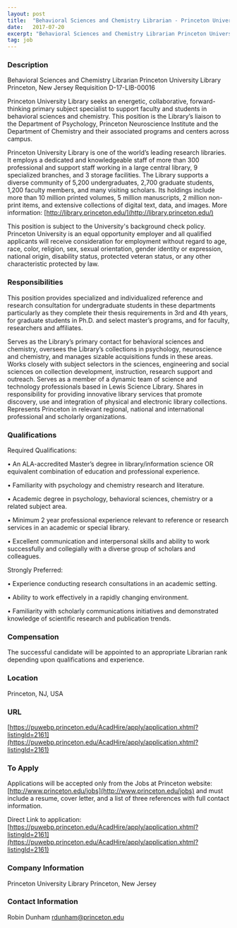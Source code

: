 ```yaml
---
layout: post
title:  "Behavioral Sciences and Chemistry Librarian - Princeton University Library"
date:   2017-07-20
excerpt: "Behavioral Sciences and Chemistry Librarian Princeton University Library Princeton, New Jersey Requisition D-17-LIB-00016 Princeton University Library seeks an energetic, collaborative, forward-thinking primary subject specialist to support faculty and students in behavioral sciences and chemistry. This position is the Library’s liaison to the Department of Psychology, Princeton Neuroscience Institute and the..."
tag: job
---
```


### Description   

Behavioral Sciences and Chemistry Librarian
Princeton University Library
Princeton, New Jersey
Requisition D-17-LIB-00016

Princeton University Library seeks an energetic, collaborative, forward-thinking primary subject specialist to support faculty and students in behavioral sciences and chemistry.  This position is the Library’s liaison to the Department of Psychology, Princeton Neuroscience Institute and the Department of Chemistry and their associated programs and centers across campus.  

Princeton University Library is one of the world’s leading research libraries. It employs a dedicated and knowledgeable staff of more than 300 professional and support staff working in a large central library, 9 specialized branches, and 3 storage facilities. The Library supports a diverse community of 5,200 undergraduates, 2,700 graduate students, 1,200 faculty members, and many visiting scholars. Its holdings include more than 10 million printed volumes, 5 million manuscripts, 2 million non-print items, and extensive collections of digital text, data, and images.  More information:  [http://library.princeton.edu/](http://library.princeton.edu/)


This position is subject to the University's background check policy. Princeton University is an equal opportunity employer and all qualified applicants will receive consideration for employment without regard to age, race, color, religion, sex, sexual orientation, gender identity or expression, national origin, disability status, protected veteran status, or any other characteristic protected by law.




### Responsibilities   

This position provides specialized and individualized reference and research consultation for undergraduate students in these departments particularly as they complete their thesis requirements in 3rd and 4th years, for graduate students in Ph.D. and select master’s programs, and for faculty, researchers and affiliates.

Serves as the Library’s primary contact for behavioral sciences and chemistry, oversees the Library’s collections in psychology, neuroscience and chemistry, and manages sizable acquisitions funds in these areas. Works closely with subject selectors in the sciences, engineering and social sciences on collection development, instruction, research support and outreach. Serves as a member of a dynamic team of science and technology professionals based in Lewis Science Library. Shares in responsibility for providing innovative library services that promote discovery, use and integration of physical and electronic library collections. Represents Princeton in relevant regional, national and international professional and scholarly organizations. 


### Qualifications   

Required Qualifications:

• 	An ALA-accredited Master’s degree in library/information science OR equivalent combination of education and professional experience.

• 	Familiarity with psychology and chemistry research and literature.

• 	Academic degree in psychology, behavioral sciences, chemistry or a related subject area.

• 	Minimum 2 year professional experience relevant to reference or research services in an academic or special library.

• 	Excellent communication and interpersonal skills and ability to work successfully and collegially with a diverse group of scholars and colleagues.

Strongly Preferred:

• 	Experience conducting research consultations in an academic setting.

• 	Ability to work effectively in a rapidly changing environment.

• 	Familiarity with scholarly communications initiatives and demonstrated knowledge of scientific research and publication trends.


### Compensation   

The successful candidate will be appointed to an appropriate Librarian rank depending upon qualifications and experience. 


### Location   

Princeton, NJ, USA


### URL   

[https://puwebp.princeton.edu/AcadHire/apply/application.xhtml?listingId=2161](https://puwebp.princeton.edu/AcadHire/apply/application.xhtml?listingId=2161)

### To Apply   

Applications will be accepted only from the Jobs at Princeton website:  [http://www.princeton.edu/jobs](http://www.princeton.edu/jobs) and must include a resume, cover letter, and a list of three references with full contact information. 

Direct Link to application: [https://puwebp.princeton.edu/AcadHire/apply/application.xhtml?listingId=2161](https://puwebp.princeton.edu/AcadHire/apply/application.xhtml?listingId=2161)



### Company Information   

Princeton University Library
Princeton, New Jersey


### Contact Information   

Robin Dunham
rdunham@princeton.edu

